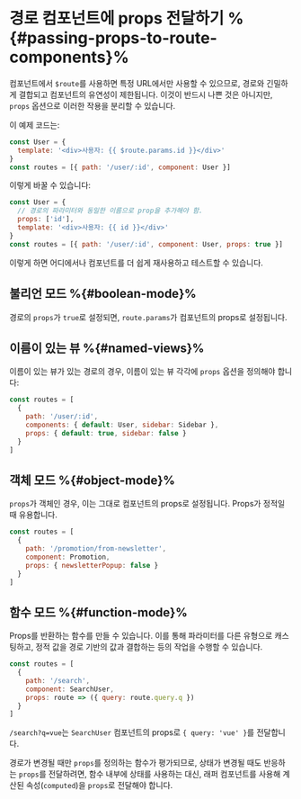 # 경로 컴포넌트에 props 전달하기 %{#passing-props-to-route-components}%






컴포넌트에서 `$route`를 사용하면 특정 URL에서만 사용할 수 있으므로, 경로와 긴밀하게 결합되고 컴포넌트의 유연성이 제한됩니다. 이것이 반드시 나쁜 것은 아니지만, `props` 옵션으로 이러한 작용을 분리할 수 있습니다.

이 예제 코드는:

```js
const User = {
  template: '<div>사용자: {{ $route.params.id }}</div>'
}
const routes = [{ path: '/user/:id', component: User }]
```

이렇게 바꿀 수 있습니다:

```js
const User = {
  // 경로의 파라미터와 동일한 이름으로 prop을 추가해야 함.
  props: ['id'],
  template: '<div>사용자: {{ id }}</div>'
}
const routes = [{ path: '/user/:id', component: User, props: true }]
```

이렇게 하면 어디에서나 컴포넌트를 더 쉽게 재사용하고 테스트할 수 있습니다.

## 불리언 모드 %{#boolean-mode}%

경로의 `props`가 `true`로 설정되면, `route.params`가 컴포넌트의 props로 설정됩니다.

## 이름이 있는 뷰 %{#named-views}%

이름이 있는 뷰가 있는 경로의 경우, 이름이 있는 뷰 각각에 `props` 옵션을 정의해야 합니다:

```js
const routes = [
  {
    path: '/user/:id',
    components: { default: User, sidebar: Sidebar },
    props: { default: true, sidebar: false }
  }
]
```

## 객체 모드 %{#object-mode}%

`props`가 객체인 경우, 이는 그대로 컴포넌트의 props로 설정됩니다. Props가 정적일 때 유용합니다.

```js
const routes = [
  {
    path: '/promotion/from-newsletter',
    component: Promotion,
    props: { newsletterPopup: false }
  }
]
```

## 함수 모드 %{#function-mode}%

Props를 반환하는 함수를 만들 수 있습니다. 이를 통해 파라미터를 다른 유형으로 캐스팅하고, 정적 값을 경로 기반의 값과 결합하는 등의 작업을 수행할 수 있습니다.

```js
const routes = [
  {
    path: '/search',
    component: SearchUser,
    props: route => ({ query: route.query.q })
  }
]
```

`/search?q=vue`는 `SearchUser` 컴포넌트의 props로 `{ query: 'vue' }`를 전달합니다.

경로가 변경될 때만 `props`를 정의하는 함수가 평가되므로, 상태가 변경될 때도 반응하는 `props`를 전달하려면, 함수 내부에 상태를 사용하는 대신, 래퍼 컴포넌트를 사용해 계산된 속성(`computed`)을 `props`로 전달해야 합니다.
